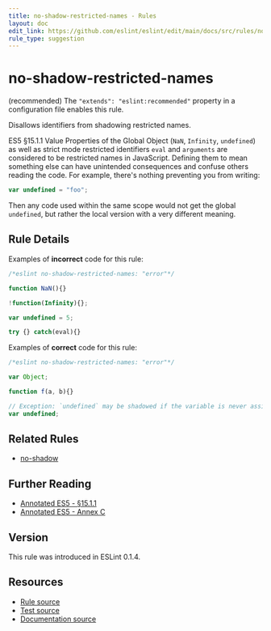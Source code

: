 ```yaml
---
title: no-shadow-restricted-names - Rules
layout: doc
edit_link: https://github.com/eslint/eslint/edit/main/docs/src/rules/no-shadow-restricted-names.md
rule_type: suggestion
---
```

<!-- Note: No pull requests accepted for this file. See README.md in the root directory for details. -->

# no-shadow-restricted-names

(recommended) The `"extends": "eslint:recommended"` property in a configuration file enables this rule.

Disallows identifiers from shadowing restricted names.

ES5 §15.1.1 Value Properties of the Global Object (`NaN`, `Infinity`, `undefined`) as well as strict mode restricted identifiers `eval` and `arguments` are considered to be restricted names in JavaScript. Defining them to mean something else can have unintended consequences and confuse others reading the code. For example, there's nothing preventing you from writing:

```js
var undefined = "foo";
```

Then any code used within the same scope would not get the global `undefined`, but rather the local version with a very different meaning.

## Rule Details

Examples of **incorrect** code for this rule:

```js
/*eslint no-shadow-restricted-names: "error"*/

function NaN(){}

!function(Infinity){};

var undefined = 5;

try {} catch(eval){}
```

Examples of **correct** code for this rule:

```js
/*eslint no-shadow-restricted-names: "error"*/

var Object;

function f(a, b){}

// Exception: `undefined` may be shadowed if the variable is never assigned a value.
var undefined;
```

## Related Rules

* [no-shadow](no-shadow)

## Further Reading

* [Annotated ES5 - §15.1.1](https://es5.github.io/#x15.1.1)
* [Annotated ES5 - Annex C](https://es5.github.io/#C)

## Version

This rule was introduced in ESLint 0.1.4.

## Resources

* [Rule source](https://github.com/eslint/eslint/tree/HEAD/lib/rules/no-shadow-restricted-names.js)
* [Test source](https://github.com/eslint/eslint/tree/HEAD/tests/lib/rules/no-shadow-restricted-names.js)
* [Documentation source](https://github.com/eslint/eslint/tree/HEAD/docs/src/rules/no-shadow-restricted-names.md)
